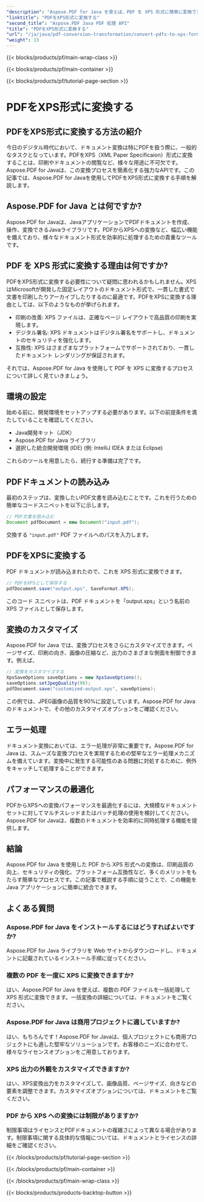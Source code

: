 ```yaml
---
"description": "Aspose.PDF for Java を使えば、PDF を XPS 形式に簡単に変換できます。強化された印刷機能、セキュリティ、互換性を活用できます。"
"linktitle": "PDFをXPS形式に変換する"
"second_title": "Aspose.PDF Java PDF 処理 API"
"title": "PDFをXPS形式に変換する"
"url": "/ja/java/pdf-conversion-transformation/convert-pdfs-to-xps-format/"
"weight": 13
---
```


{{< blocks/products/pf/main-wrap-class >}}

{{< blocks/products/pf/main-container >}}

{{< blocks/products/pf/tutorial-page-section >}}

# PDFをXPS形式に変換する


## PDFをXPS形式に変換する方法の紹介

今日のデジタル時代において、ドキュメント変換は特にPDFを扱う際に、一般的なタスクとなっています。PDFをXPS（XML Paper Specificaion）形式に変換することは、印刷やドキュメントの閲覧など、様々な用途に不可欠です。Aspose.PDF for Javaは、この変換プロセスを簡素化する強力なAPIです。この記事では、Aspose.PDF for Javaを使用してPDFをXPS形式に変換する手順を解説します。

## Aspose.PDF for Java とは何ですか?

Aspose.PDF for Javaは、JavaアプリケーションでPDFドキュメントを作成、操作、変換できるJavaライブラリです。PDFからXPSへの変換など、幅広い機能を備えており、様々なドキュメント形式を効率的に処理するための貴重なツールです。

## PDF を XPS 形式に変換する理由は何ですか?

PDFをXPS形式に変換する必要性について疑問に思われるかもしれません。XPSはMicrosoftが開発した固定レイアウトのドキュメント形式で、一貫した書式で文書を印刷したりアーカイブしたりするのに最適です。PDFをXPSに変換する理由としては、以下のようなものが挙げられます。

- 印刷の改善: XPS ファイルは、正確なページ レイアウトで高品質の印刷を実現します。
- デジタル署名: XPS ドキュメントはデジタル署名をサポートし、ドキュメントのセキュリティを強化します。
- 互換性: XPS はさまざまなプラットフォームでサポートされており、一貫したドキュメント レンダリングが保証されます。

それでは、Aspose.PDF for Java を使用して PDF を XPS に変換するプロセスについて詳しく見ていきましょう。

## 環境の設定

始める前に、開発環境をセットアップする必要があります。以下の前提条件を満たしていることを確認してください。

- Java開発キット（JDK）
- Aspose.PDF for Java ライブラリ
- 選択した統合開発環境 (IDE) (例: IntelliJ IDEA または Eclipse)

これらのツールを用意したら、続行する準備は完了です。

## PDFドキュメントの読み込み

最初のステップは、変換したいPDF文書を読み込むことです。これを行うための簡単なコードスニペットを以下に示します。

```java
// PDF文書を読み込む
Document pdfDocument = new Document("input.pdf");
```

交換する `"input.pdf"` PDF ファイルへのパスを入力します。

## PDFをXPSに変換する

PDF ドキュメントが読み込まれたので、これを XPS 形式に変換できます。

```java
// PDFをXPSとして保存する
pdfDocument.save("output.xps", SaveFormat.XPS);
```

このコード スニペットは、PDF ドキュメントを「output.xps」という名前の XPS ファイルとして保存します。

## 変換のカスタマイズ

Aspose.PDF for Java では、変換プロセスをさらにカスタマイズできます。ページサイズ、印刷の向き、画像の圧縮など、出力のさまざまな側面を制御できます。例えば、

```java
// 変換をカスタマイズする
XpsSaveOptions saveOptions = new XpsSaveOptions();
saveOptions.setJpegQuality(90);
pdfDocument.save("customized-output.xps", saveOptions);
```

この例では、JPEG画像の品質を90%に設定しています。Aspose.PDF for Javaのドキュメントで、その他のカスタマイズオプションをご確認ください。

## エラー処理

ドキュメント変換においては、エラー処理が非常に重要です。Aspose.PDF for Java は、スムーズな変換プロセスを実現するための堅牢なエラー処理メカニズムを備えています。変換中に発生する可能性のある問題に対処するために、例外をキャッチして処理することができます。

## パフォーマンスの最適化

PDFからXPSへの変換パフォーマンスを最適化するには、大規模なドキュメントセットに対してマルチスレッドまたはバッチ処理の使用を検討してください。Aspose.PDF for Javaは、複数のドキュメントを効率的に同時処理する機能を提供します。

## 結論

Aspose.PDF for Java を使用した PDF から XPS 形式への変換は、印刷品質の向上、セキュリティの強化、プラットフォーム互換性など、多くのメリットをもたらす簡単なプロセスです。この記事で概説する手順に従うことで、この機能を Java アプリケーションに簡単に統合できます。

## よくある質問

### Aspose.PDF for Java をインストールするにはどうすればよいですか?

Aspose.PDF for Java ライブラリを Web サイトからダウンロードし、ドキュメントに記載されているインストール手順に従ってください。

### 複数の PDF を一度に XPS に変換できますか?

はい、Aspose.PDF for Java を使えば、複数の PDF ファイルを一括処理して XPS 形式に変換できます。一括変換の詳細については、ドキュメントをご覧ください。

### Aspose.PDF for Java は商用プロジェクトに適していますか?

はい、もちろんです！Aspose.PDF for Javaは、個人プロジェクトにも商用プロジェクトにも適した堅牢なソリューションです。お客様のニーズに合わせて、様々なライセンスオプションをご用意しております。

### XPS 出力の外観をカスタマイズできますか?

はい、XPS変換出力をカスタマイズして、画像品質、ページサイズ、向きなどの要素を調整できます。カスタマイズオプションについては、ドキュメントをご覧ください。

### PDF から XPS への変換には制限がありますか?

制限事項はライセンスとPDFドキュメントの複雑さによって異なる場合があります。制限事項に関する具体的な情報については、ドキュメントとライセンスの詳細をご確認ください。

{{< /blocks/products/pf/tutorial-page-section >}}

{{< /blocks/products/pf/main-container >}}

{{< /blocks/products/pf/main-wrap-class >}}

{{< blocks/products/products-backtop-button >}}